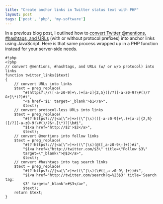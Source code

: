 ```yaml
---
title: "Create anchor links in Twitter status text with PHP"
layout: post
tags: ['post', 'php', 'my-software']
---
```


In a previous blog post, I outlined how to [convert Twitter @mentions,
#hashtags, and
URLs](http://roadha.us/2011/03/create-anchor-links-in-twitter-status-text-with-javascript/)
(with or without protocol prefixes) into anchor links using JavaScript.
Here is that same process wrapped up in a PHP function instead for your
server-side needs.<!--more-->

    #!php
    <?php
    // convert @mentions, #hashtags, and URLs (w/ or w/o protocol) into links
    function twitter_links($text)
    {
        // convert URLs into links
        $text = preg_replace(
            "#(https?://([-a-z0-9]+\.)+[a-z]{2,5}([/?][-a-z0-9!\#()/?&+]\*)?)#i",
            "<a href='$1' target='_blank'>$1</a>",
            $text);
        // convert protocol-less URLs into links
        $text = preg_replace(
            "#(?!https?://|<a[\^>]+>)(\^|\s)(([-a-z0-9]+\.)+[a-z]{2,5}([/?][-a-z0-9!\#()/?&+.]\*)?)\b#i",
            "$1<a href='http://$2'>$2</a>",
            $text);
        // convert @mentions into follow links
        $text = preg_replace(
            "#(?!https?://|<a[\^>]+>)(\^|\s)(@([_a-z0-9\-]+))#i",
            "$1<a href=\"http://twitter.com/$3\" title=\"Follow $3\"
            target=\"_blank\">@$3</a>",
            $text);
        // convert #hashtags into tag search links
        $text = preg_replace(
            "#(?!https?://|<a[\^>]+>)(\^|\s)(\#([_a-z0-9\-]+))#i",
            "$1<a href='http://twitter.com/search?q=%23$3' title='Search tag:
            $3' target='_blank'>#$3</a>",
            $text);
        return $text;
    }
